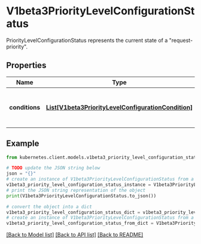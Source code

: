 # V1beta3PriorityLevelConfigurationStatus

PriorityLevelConfigurationStatus represents the current state of a \"request-priority\".

## Properties

Name | Type | Description | Notes
------------ | ------------- | ------------- | -------------
**conditions** | [**List[V1beta3PriorityLevelConfigurationCondition]**](V1beta3PriorityLevelConfigurationCondition.md) | &#x60;conditions&#x60; is the current state of \&quot;request-priority\&quot;. | [optional] 

## Example

```python
from kubernetes.client.models.v1beta3_priority_level_configuration_status import V1beta3PriorityLevelConfigurationStatus

# TODO update the JSON string below
json = "{}"
# create an instance of V1beta3PriorityLevelConfigurationStatus from a JSON string
v1beta3_priority_level_configuration_status_instance = V1beta3PriorityLevelConfigurationStatus.from_json(json)
# print the JSON string representation of the object
print(V1beta3PriorityLevelConfigurationStatus.to_json())

# convert the object into a dict
v1beta3_priority_level_configuration_status_dict = v1beta3_priority_level_configuration_status_instance.to_dict()
# create an instance of V1beta3PriorityLevelConfigurationStatus from a dict
v1beta3_priority_level_configuration_status_from_dict = V1beta3PriorityLevelConfigurationStatus.from_dict(v1beta3_priority_level_configuration_status_dict)
```
[[Back to Model list]](../README.md#documentation-for-models) [[Back to API list]](../README.md#documentation-for-api-endpoints) [[Back to README]](../README.md)


